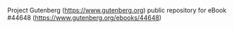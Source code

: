 Project Gutenberg (https://www.gutenberg.org) public repository for eBook #44648 (https://www.gutenberg.org/ebooks/44648)
